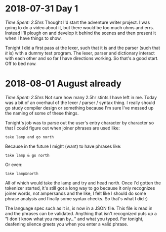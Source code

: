 # 2018-07-31 Day 1
_Time Spent: 2.5hrs_
Thought I'd start the adventure writer project. I was going to do a video about it, but there would be too much uhms and errs. Instead I'll plough on and develop it behind the scenes and then present it when I have things to show.

Tonight I did a first pass at the lexer, such that it is and the parser (such that _it_ is) with a dummy test program. The lexer, parser and dictionary interact with each other and so far I have directions working. So that's a good start. Off to bed now.

# 2018-08-01 August already
_Time Spent: 2.5hrs_
Not sure how many 2.5hr stints I have left in me. Today was a bit of an overhaul of the lexer / parser / syntax thing. I really should go study compiler design or something because I'm sure I've messed up the naming of some of these things.

Tonight's job was to parse out the user's entry character by character so that I could figure out when joiner phrases are used like:

```take lamp and go north```

Because in the future I might (want) to have phrases like:

```take lamp & go north```

Or even:

```take lamp&north```

All of which would take the lamp and try and head north. Once I'd gotten the tokenizer started, it's still got a long way to go because it only recognizes joiner words, not ampersands and the like, I felt like I should do some phrase analysis and finally some syntax checks. So that's what I did :)

The language spec such as it is, is now in a JSON file. This file is read in and the phrases can be validated. Anything that isn't recognized puts up a "I don't know what you mean by..." and what you typed. For tonight, deafening silence greets you when you enter a valid phrase.
